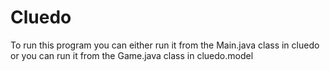 # Cluedo

To run this program you can either run it from the Main.java class in cluedo or you can run it from the Game.java class
in cluedo.model
